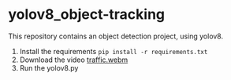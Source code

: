 # yolov8_object-tracking
This repository contains an object detection project, using yolov8.

1. Install the requirements ```pip install -r requirements.txt```
3. Download the video [traffic.webm](https://drive.google.com/file/d/11rXJ3hMflXEje1A2WhSrxZ4mF5vxyHnV/view?usp=share_link)
4. Run the yolov8.py

